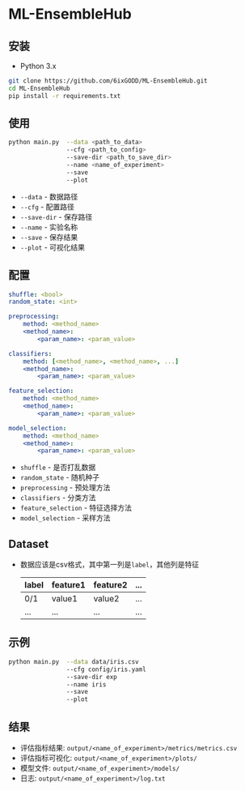 # ML-EnsembleHub
## 安装
- Python 3.x
```bash
git clone https://github.com/6ixGODD/ML-EnsembleHub.git
cd ML-EnsembleHub
pip install -r requirements.txt
```
## 使用
```bash
python main.py  --data <path_to_data> 
                --cfg <path_to_config> 
                --save-dir <path_to_save_dir> 
                --name <name_of_experiment> 
                --save 
                --plot
```
- `--data` - 数据路径
- `--cfg` - 配置路径
- `--save-dir` - 保存路径
- `--name` - 实验名称
- `--save` - 保存结果
- `--plot` - 可视化结果

## 配置
```yaml
shuffle: <bool>
random_state: <int>

preprocessing:
    method: <method_name>
    <method_name>:
        <param_name>: <param_value>

classifiers:
    method: [<method_name>, <method_name>, ...]
    <method_name>:
        <param_name>: <param_value>

feature_selection:
    method: <method_name>
    <method_name>:
        <param_name>: <param_value>

model_selection:
    method: <method_name>
    <method_name>:
        <param_name>: <param_value>
```
- `shuffle` - 是否打乱数据
- `random_state` - 随机种子
- `preprocessing` - 预处理方法
- `classifiers` - 分类方法
- `feature_selection` - 特征选择方法
- `model_selection` - 采样方法

## Dataset
- 数据应该是csv格式，其中第一列是`label`，其他列是特征

    | label | feature1 | feature2 | ... |
    |-------|----------|----------|-----|
    | 0/1   | value1   | value2   | ... |
    | ...   | ...      | ...      | ... |



## 示例
```bash
python main.py  --data data/iris.csv 
                --cfg config/iris.yaml 
                --save-dir exp
                --name iris 
                --save 
                --plot
```

## 结果
- 评估指标结果: `output/<name_of_experiment>/metrics/metrics.csv`
- 评估指标可视化: `output/<name_of_experiment>/plots/`    
- 模型文件: `output/<name_of_experiment>/models/`
- 日志: `output/<name_of_experiment>/log.txt`

